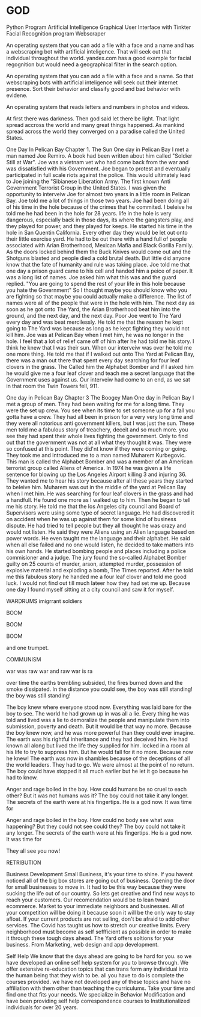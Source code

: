 # GOD
Python Program
Artificial Intelligence
Graphical User Interface with Tinkter
Facial Recognition program
Webscraper



An operating system that you can add a file with a face and a name and has a webscraping bot with artificial inteligence. That         will seek out that individual throughout the world. yandex.com has a good example for facial regognition but would need a geographical filter in the search option.



An operating system that you can add a file with a face and a name. So that webscraping bots with artificial inteligence will seek out their internet presence. Sort their behavior and classify good and bad behavior with evidene.



An operating system that reads letters and numbers in photos and videos.



At first there was darkness. Then god said let there be light. That light spread accross the world and many great things happened. 
As mankind spread across the world they converged on a paradise called the United States. 



One Day In Pelican Bay
Chapter 1. The Sun
One day in Pelican Bay I met a man named Joe Remiro. A book had been written about him called "Soldier Still at War". Joe was a vietnam vet who had come back from the war and was dissatisfied with his Government. Joe began to protest and eventually participated in full scale riots against the police. This would ultimately lead to Joe joining the "Sibianese Liberation Army. The first known Anti Government Terrorist Group in the United States. I was given the opportunity to interveiw Joe for almost two years in a little room in Pelican Bay. Joe told me a lot of things in those two years. Joe had been doing all of his time in the hole because of the crimes that he commited. I beleive he told me he had been in the hole for 28 years. life in the hole is very dangerous, especially back in those days, its where the gangsters play, and they played for power, and they played for keeps. He started his time in the hole in San Quentin California. Every other day they would be let out onto their little exercise yard. He had to be out there with a hand full of people associated with Arian Brotherhood, Mexican Mafia and Black Gorilla Family. As the doors locked behind them the Buck  Knives would come out and the Shotguns blasted and people died a cold brutal death. But little did anyone know that the fate of humanity and rule was taking place. Joe told me that one day a prison guard came to his cell and handed him a peice of paper. It was a long list of names. Joe asked him what this was and the guard replied. "You are going to spend the rest of your life in this hole because you hate the Government" So I thought maybe you should know who you are fighting so that maybe you could actually make a difference. The list of names were all of the people that were in the hole with him. The next day as soon as he got onto The Yard, the Arian Brotherhood beat him into the ground, and the next day, and the next day. Poor Joe went to The Yard every day and was beat mercilessly. He told me that the reason he kept going to The Yard was because as long as he kept fighting they would not kill him. Joe was at Pelican Bay when I met him, he was no longer in the hole. I feel that a lot of relief came off of him after he had told me his story. I think he knew that I was their sun. When our interveiw was over he told me one more thing. He told me that if I walked out onto The Yard at Pelican Bay, there was a man out there that spent every day searching for four leaf clovers in the grass. The Called him the Alphabet Bomber and if I asked him he would give me a four leaf clover and teach me a secret language that the Government uses against us. Our interveiw had come to an end, as we sat in that room the Twin Towers fell, 911.



One day in Pelican Bay
Chapter 3
The Boogey Man
One day in Pelican Bay I met a group of men. They had been waiting for me for a long time.
They were the set up crew. You see when its time to set someone up for a fall you gotta have a crew.
They had all been in prison for a very very long time and they were all notorious anti government killers,
but I was just the sun.
These men told me a fabulous story of treachery, deceit and so much more.
you see they had spent their whole lives fighting the government.
Only to find out that the government was not at all what they thought it was.
They were so confused at this point. They did'nt know if they were coming or going.
They took me and introduced me to a man named Muharem Kurbegovic. This man is called the Alphabet Bomber and was a member of an American terrorist group called Aliens of America. In 1974 he was given a life sentence for blowing up the Los Angeles Airport killing 3 and injuring 36.
They wanted me to hear his story because after all these years they started to beleive him.
Muharem was out in the middle of the yard at Pelican Bay when I met him. He was searching for four leaf clovers in the grass and had a handfull. He found one more as I walked up to him.
Then he began to tell me his story. He told me that the los Angeles city council and Board of Supervisors were using some type of secret language. He had discovered it on accident when he was up against them for some kind of business dispute. He had tried to tell people but they all thought he was crazy and would not listen. He said they were Aliens using an Alien language based on power words. He even taught me the language and their alphabet. He said when all else failed and no one would listen, he decided to take matters into his own hands. He started bombing people and places including a police commisioner and a judge. The jury found the so-called Alphabet Bomber guilty on 25 counts of murder, arson, attempted murder, possession of explosive material and exploding a bomb, The Times reported.
After he told me this fabulous story he handed me a four leaf clover and told me good luck.
I would not find out till much lateer how they had set me up. Because one day I found myself sitting at a city council and saw it for myself.




WARDRUMS
imigrrant soldiers
















BOOM

































BOOM
































BOOM































and one trumpet.



COMMUNISM



war was raw
war and raw
war is ra



over time the earths trembling subsided, the fires burned down and the smoke dissipated. In the distance you could see, the boy was still standing! the boy was still standing!



The boy knew where everyone stood now. Everything was laid bare for the boy to see. 
The world he had grown up in was all a lie. 
Every thing he was told and lived was a lie to demoralize the people and manipulate them into submission, poverty and death.
But it would be that way no more.
Because the boy knew now, and he was more powerful than they could ever imagine.
The earth was his rightful inheritance and they had deceived him. He had known all along but lived the life they supplied for him.
locked in a room all his life to try to suppress him.
But he would fall for it no more. Because now he knew!
The earth was now in shambles because of the deceptions of all the world leaders.
They had to go.
We were almost at the point of no return. The boy could have stopped it all much earlier but he let it go because he had to know.



Anger and rage boiled in the boy. How could humans be so cruel to each other?
But it was not humans was it?
The boy could not take it any longer. The secrets of the earth were at his fingertips. He is a god now.
It was time for

Anger and rage boiled in the boy. How could no body see what was happening?
But they could not see could they?
The boy could not take it any longer. The secrets of the earth were at his fingertips. He is a god now.
It was time for


They all see you now!


RETRIBUTION



Business Development
Small Business, it's your time to shine. If you havent noticed all of the big box stores are going out of business. Opening the door for small businesses to move in. It had to be this way because they were sucking the life out of our country. So lets get creative and find new ways to reach your customers. Our recomendation would be to lean tward ecommerce. Market to your immediate neighbors and businesses. All of your competition will be doing it because soon it will be the only way to stay afloat. If your current products are not selling, don't be afraid to add other services. The Covid has taught us how to stretch our creative limits. Every neighborhood must become as self seffficient as possible in order to make it through these tough days ahead. The Yard offers soltions for your business. From Marketing, web design and app development. 


Self Help
We know that the days ahead are going to be hard for you. so we have developed an online self help system for you to browse through. We offer extensive re-education topics that can trans form any individual into the human being that they wish to be. all you have to do is complete the courses provided. we have not developed any of these topics and have no affiliation with them other than teaching the curriculums. Take your time and find one that fits your needs. We specialize in Behavior Modification and have been providing self help correspondence courses to Institutionalized individuals for over 20 years.
